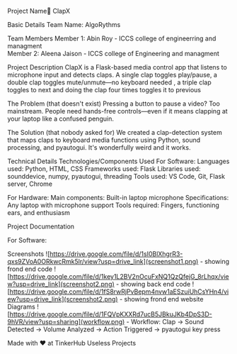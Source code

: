 Project Name🎯
ClapX

Basic Details
Team Name: AlgoRythms

Team Members
Member 1: Abin Roy - ICCS college of engineerring and managment  
Member 2:  Aleena Jaison - ICCS college of Engineering and managment 

Project Description
ClapX is a Flask-based media control app that listens to microphone input and detects claps. A single clap toggles play/pause, a double clap toggles mute/unmute—no keyboard needed , a triple clap toggles to next and doing the clap four times toggles it to previous 

The Problem (that doesn't exist)
Pressing a button to pause a video? Too mainstream. People need hands-free controls—even if it means clapping at your laptop like a confused penguin.

The Solution (that nobody asked for)
We created a clap-detection system that maps claps to keyboard media functions using Python, sound processing, and pyautogui. It's wonderfully weird and it works.

Technical Details
Technologies/Components Used
For Software:
Languages used: Python, HTML, CSS
Frameworks used: Flask
Libraries used: sounddevice, numpy, pyautogui, threading
Tools used: VS Code, Git, Flask server, Chrome

For Hardware:
Main components: Built-in laptop microphone
Specifications: Any laptop with microphone support
Tools required: Fingers, functioning ears, and enthusiasm

Project Documentation

For Software:

Screenshots
![https://drive.google.com/file/d/1sI0BlXhgrR3-qxs9ZVoA0ORkwcRmk5lr/view?usp=drive_link](screenshot1.png) - showing frond end code
![https://drive.google.com/file/d/1key1L2BV2nOcuFxNQ1QzQfejG_8rLhqx/view?usp=drive_link](screenshot2.png) - showing back end code
![https://drive.google.com/file/d/1fS8rwRjPvBepm4nvw1aESzuiUhCsYHn4/view?usp=drive_link](screenshot2.png) - showing frond end website
Diagrams
![https://drive.google.com/file/d/1FQVpKXXRd7ucB5JBkuJKb4DpS3D-9hVR/view?usp=sharing](workflow.png) - Workflow: Clap -> Sound Detected -> Volume Analyzed -> Action Triggered -> pyautogui key press


Made with ❤ at TinkerHub Useless Projects
